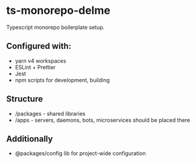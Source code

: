 # ts-monorepo-delme

Typescript monorepo boilerplate setup.

## Configured with:
- yarn v4 workspaces
- ESLint + Prettier
- Jest
- npm scripts for development, building

## Structure
- /packages - shared libraries
- /apps - servers, daemons, bots, microservices should be placed there

## Additionally
- @packages/config lib for project-wide configuration
